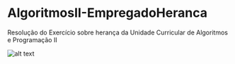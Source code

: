 # AlgoritmosII-EmpregadoHeranca
Resolução do Exercício sobre herança da Unidade Curricular de Algoritmos e Programação II

![alt text](https://lh5.googleusercontent.com/fNEF933AiIn3s0wAkQovBw1tNZqCD8Lz7JER55D2vW51Co4oXNLX77kJJkmFdwbU5vxVM1P4BMfGI-0=w1243-h911-rw)

